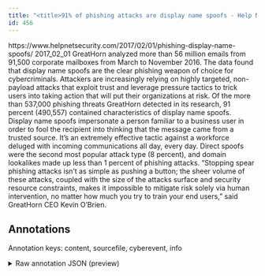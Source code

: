 ```yaml
---
title: "<title>91% of phishing attacks are display name spoofs - Help Net Security</title>"
id: 456
---
```


<title>91% of phishing attacks are display name spoofs - Help Net Security</title>
<source> https://www.helpnetsecurity.com/2017/02/01/phishing-display-name-spoofs/ </source>
<date> 2017_02_01 </date>
<text>
GreatHorn analyzed more than 56 million emails from 91,500 corporate mailboxes from March to November 2016.
The data found that display name spoofs are the clear phishing weapon of choice for cybercriminals.
Attackers are increasingly relying on highly targeted, non-payload attacks that exploit trust and leverage pressure tactics to trick users into taking action that will put their organizations at risk.
Of the more than 537,000 phishing threats GreatHorn detected in its research, 91 percent (490,557) contained characteristics of display name spoofs.
Display name spoofs impersonate a person familiar to a business user in order to fool the recipient into thinking that the message came from a trusted source.
It’s an extremely effective tactic against a workforce deluged with incoming communications all day, every day.
Direct spoofs were the second most popular attack type (8 percent), and domain lookalikes made up less than 1 percent of phishing attacks.
“Stopping spear phishing attacks isn’t as simple as pushing a button; the sheer volume of these attacks, coupled with the size of the attacks surface and security resource constraints, makes it impossible to mitigate risk solely via human intervention, no matter how much you try to train your end users,” said GreatHorn CEO Kevin O’Brien.
</text>



## Annotations

Annotation keys: content, sourcefile, cyberevent, info

<details>
<summary>Raw annotation JSON (preview)</summary>

```json
{
  "content": "GreatHorn analyzed more than 56 million emails from 91,500 corporate mailboxes from March to November 2016. The data found that display name spoofs are the clear phishing weapon of choice for cybercriminals. Attackers are increasingly relying on highly targeted, non-payload attacks that exploit trust and leverage pressure tactics to trick users into taking action that will put their organizations at risk. Of the more than 537,000 phishing threats GreatHorn detected in its research, 91 percent (490,557) contained characteristics of display name spoofs. Display name spoofs impersonate a person familiar to a business user in order to fool the recipient into thinking that the message came from a trusted source. It\u2019s an extremely effective tactic against a workforce deluged with incoming communications all day, every day. Direct spoofs were the second most popular attack type (8 percent), and domain lookalikes made up less than 1 percent of phishing attacks. \u201cStopping spear phishing attacks isn\u2019t as simple as pushing a button; the sheer volume of these attacks, coupled with the size of the attacks surface and security resource constraints, makes it impossible to mitigate risk solely via human intervention, no matter how much you try to train your end users,\u201d said GreatHorn CEO Kevin O\u2019Brien",
  "sourcefile": "456.txt",
  "cyberevent": {
    "hopper": [
      {
        "index": 0,
        "relation": "Same",
        "events": [
          {
            "index": "E1",
            "type": "Attack",
            "realis": "Generic",
            "nugget": {
              "startOffset": 639,
              "index": "T2",
              "endOffset": 643,
              "text": "fool"
            },
            "argument": [
              {
                "index": "T3",
                "text": "the recipient",
                "endOffset": 657,
                "role": {
                  "type": "Victim"
                },
                "startOffset": 644,
                "type": "Person"
              }
            ],
            "subtype": "Phishing"
          },
          {
            "index": "E2",
            "type": "Attack",
            "realis": "Generic",
            "nugget": {
              "startOffset": 689,
              "index": "T4",
              "endOffset": 698,
              "text": "came from"
            },
            "argument": [
              {
                "index": "T14",
                "text": "the message",
                "endOffset": 688,
                "role": {
                  "type": "Trusted-Entity"
                },
                "startOffset": 677,
                "type": "File"
              },
              {
                "index": "T15",
                "text": "a trusted source",
                "endOffset": 715,
                "role": {
                  "type": "Trusted-Entity"
                },
                "startOffset": 699,
                "type": "Person"
              }
            ],
            "subtype": "Phishing"
          },
          {
            "index": "E5",
            "type": "Attack",
            "realis": "Generic",
            "nugget": {
              "startOffset": 578,
              "index": "T1",
              "endOffset": 589,
              "text": "impersonate"
            },
            "argument": [
              {
                "index": "T16",
                "text": "business user",
                "endOffset": 626,
                "role": {
                  "type": "Victim"
                },
                "startOffset": 613,
                "type": "Person"
              },
              {
                "index": "T13",
                "text": "person familiar",
                "endOffset": 607,
                "role": {
                  "type": "Trusted-Entity"
                },
                "startOffset": 592,
                "type": "Person"
              },
              {
                "inde
```
</details>
